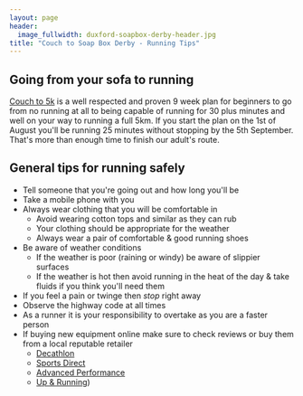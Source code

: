 ```yaml
---
layout: page
header:
  image_fullwidth: duxford-soapbox-derby-header.jpg
title: "Couch to Soap Box Derby - Running Tips"
---
```


## Going from your sofa to running

[Couch to 5k][c25k] is a well respected and proven 9 week plan for beginners to go from no running at all to being capable of running for 30 plus minutes and well on your way to running a full 5km. If you start the plan on the 1st of August you'll be running 25 minutes without stopping by the 5th September. That's more than enough time to finish our adult's route.

## General tips for running safely

- Tell someone that you're going out and how long you'll be 
- Take a mobile phone with you
- Always wear clothing that you will be comfortable in
    - Avoid wearing cotton tops and similar as they can rub
    - Your clothing should be appropriate for the weather
    - Always wear a pair of comfortable & good running shoes
- Be aware of weather conditions 
  - If the weather is poor (raining or windy) be aware of slippier surfaces
  - If the weather is hot then avoid running in the heat of the day & take fluids if you think you'll need them
- If you feel a pain or twinge then *stop* right away
- Observe the highway code at all times
- As a runner it is your responsibility to overtake as you are a faster person
- If buying new equipment online make sure to check reviews or buy them from a local reputable retailer
    - [Decathlon][decathlon]
    - [Sports Direct][sportdirect]
    - [Advanced Performance][adv_perf]
    - [Up & Running][up_and_running])

[c25k]: https://www.nhs.uk/live-well/exercise/couch-to-5k-week-by-week/
[adv_perf]: https://www.advanceperformance.co.uk
[up_and_running]: https://upandrunning.co.uk/pages/up-running-cambridge
[decathlon]: https://www.decathlon.co.uk/store-view/sport-shop-cambridge-0070138101381
[sportdirect]: https://it.sportsdirect.com/cambridge---newmarket-rd-store-0227

